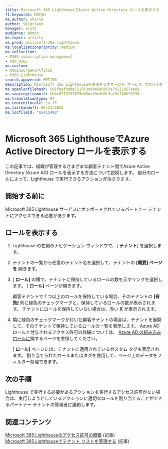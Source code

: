 ```yaml
---
title: Microsoft 365 LighthouseでAzure Active Directory ロールを表示する
f1.keywords: NOCSH
ms.author: sharik
author: SKjerland
manager: scotv
audience: Admin
ms.topic: article
ms.prod: microsoft-365-lighthouse
ms.localizationpriority: medium
ms.collection:
- M365-subscription-management
- Adm_O365
ms.custom:
- AdminSurgePortfolib
- M365-Lighthouse
search.appverid: MET150
description: Microsoft 365 Lighthouseを使用するマネージド サービス プロバイダー (MSP) 技術者の場合は、組織が管理するさまざまな顧客テナントでAzure Active Directory (Azure AD) ロールを表示する方法について説明します。
ms.openlocfilehash: 501faef8aba711763ad9464085ce76221957ea80
ms.sourcegitcommit: ebbe8713297675db5dcb3e0d9c3ae5e746b99196
ms.translationtype: MT
ms.contentlocale: ja-JP
ms.lasthandoff: 05/14/2022
ms.locfileid: "65415490"
---
```

# <a name="view-your-azure-active-directory-roles-in-microsoft-365-lighthouse"></a>Microsoft 365 LighthouseでAzure Active Directory ロールを表示する

この記事では、組織が管理するさまざまな顧客テナント間でAzure Active Directory (Azure AD) ロールを表示する方法について説明します。 自分のロールによって、Lighthouse で実行できるアクションが決まります。

## <a name="before-you-begin"></a>開始する前に

Microsoft 365 Lighthouse サービスにオンボードされているパートナー テナントにアクセスできる必要があります。

## <a name="view-your-roles"></a>ロールを表示する

1. Lighthouse の左側のナビゲーション ウィンドウで、[ **テナント**] を選択します。

2. テナントの一覧から任意のテナント名を選択して、テナントの **[概要] ページを** 開きます。

3. [ **ロール]** の横で、テナントに保持しているロールの数を示すリンクを選択します。 [ **ロール]** ページが開きます。

    顧客テナントで 1 つ以上のロールを保持している場合、そのテナントの **[有効]** 列に緑色のチェックマークと、保持しているロールの数が表示されます。 テナントにロールを保持していない場合は、赤い **X** が表示されます。
 
4. 隣に緑色のチェックマークが付いた顧客テナントの場合は、テナントを展開して、そのテナントで保持しているロールの一覧を表示します。 Azure AD ロールと付与されるアクセス許可の詳細については、 [Azure AD の組み込みロールに](/azure/active-directory/roles/permissions-reference)関するページを参照してください。

    [ **ロール]** ページには、テナントに適用されているカスタム タグも表示されます。 割り当てられたロールまたはタグを使用して、ページ上のデータをフィルター処理できます。

## <a name="next-steps"></a>次の手順

Lighthouse で実行する必要があるアクションを実行するアクセス許可がない場合は、実行しようとしているアクションに適切なロールを割り当てることができるパートナー テナントの管理者に連絡します。

## <a name="related-content"></a>関連コンテンツ

[Microsoft 365 Lighthouseのアクセス許可の概要](m365-lighthouse-overview-of-permissions.md) (記事)\
[Microsoft 365 Lighthouseでテナント リストを管理する](m365-lighthouse-manage-tenant-list.md) (記事)
